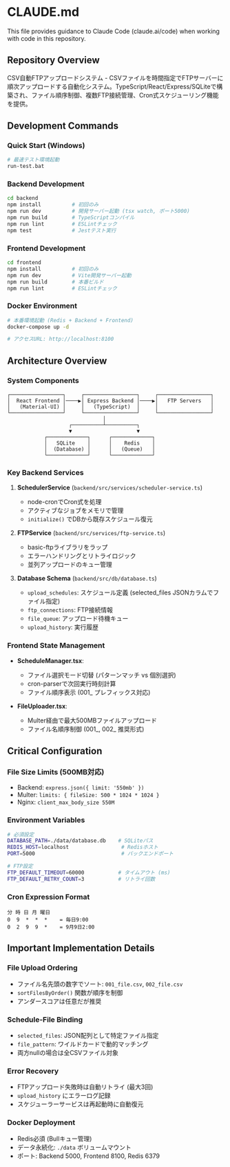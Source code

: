 # CLAUDE.md

This file provides guidance to Claude Code (claude.ai/code) when working with code in this repository.

## Repository Overview

CSV自動FTPアップロードシステム - CSVファイルを時間指定でFTPサーバーに順次アップロードする自動化システム。TypeScript/React/Express/SQLiteで構築され、ファイル順序制御、複数FTP接続管理、Cron式スケジューリング機能を提供。

## Development Commands

### Quick Start (Windows)
```bash
# 最速テスト環境起動
run-test.bat
```

### Backend Development
```bash
cd backend
npm install          # 初回のみ
npm run dev          # 開発サーバー起動 (tsx watch, ポート5000)
npm run build        # TypeScriptコンパイル
npm run lint         # ESLintチェック
npm test             # Jestテスト実行
```

### Frontend Development
```bash
cd frontend
npm install          # 初回のみ
npm run dev          # Vite開発サーバー起動
npm run build        # 本番ビルド
npm run lint         # ESLintチェック
```

### Docker Environment
```bash
# 本番環境起動 (Redis + Backend + Frontend)
docker-compose up -d

# アクセスURL: http://localhost:8100
```

## Architecture Overview

### System Components
```
┌─────────────────┐     ┌─────────────────┐     ┌─────────────────┐
│  React Frontend │────▶│ Express Backend │────▶│   FTP Servers   │
│   (Material-UI) │     │   (TypeScript)  │     │                 │
└─────────────────┘     └─────────────────┘     └─────────────────┘
                               │
                    ┌──────────┴──────────┐
                    ▼                     ▼
            ┌─────────────┐      ┌─────────────┐
            │   SQLite    │      │    Redis    │
            │  (Database) │      │   (Queue)   │
            └─────────────┘      └─────────────┘
```

### Key Backend Services

1. **SchedulerService** (`backend/src/services/scheduler-service.ts`)
   - node-cronでCron式を処理
   - アクティブなジョブをメモリで管理
   - `initialize()` でDBから既存スケジュール復元

2. **FTPService** (`backend/src/services/ftp-service.ts`)
   - basic-ftpライブラリをラップ
   - エラーハンドリングとリトライロジック
   - 並列アップロードのキュー管理

3. **Database Schema** (`backend/src/db/database.ts`)
   - `upload_schedules`: スケジュール定義 (selected_files JSONカラムでファイル指定)
   - `ftp_connections`: FTP接続情報
   - `file_queue`: アップロード待機キュー
   - `upload_history`: 実行履歴

### Frontend State Management

- **ScheduleManager.tsx**: 
  - ファイル選択モード切替 (パターンマッチ vs 個別選択)
  - cron-parserで次回実行時刻計算
  - ファイル順序表示 (001_ プレフィックス対応)

- **FileUploader.tsx**:
  - Multer経由で最大500MBファイルアップロード
  - ファイル名順序制御 (001_, 002_ 推奨形式)

## Critical Configuration

### File Size Limits (500MB対応)
- Backend: `express.json({ limit: '550mb' })`
- Multer: `limits: { fileSize: 500 * 1024 * 1024 }`
- Nginx: `client_max_body_size 550M`

### Environment Variables
```bash
# 必須設定
DATABASE_PATH=./data/database.db    # SQLiteパス
REDIS_HOST=localhost                 # Redisホスト
PORT=5000                            # バックエンドポート

# FTP設定
FTP_DEFAULT_TIMEOUT=60000           # タイムアウト (ms)
FTP_DEFAULT_RETRY_COUNT=3           # リトライ回数
```

### Cron Expression Format
```
分 時 日 月 曜日
0  9  *  *  *    = 毎日9:00
0  2  9  9  *    = 9月9日2:00
```

## Important Implementation Details

### File Upload Ordering
- ファイル名先頭の数字でソート: `001_file.csv`, `002_file.csv`
- `sortFilesByOrder()` 関数が順序を制御
- アンダースコアは任意だが推奨

### Schedule-File Binding
- `selected_files`: JSON配列として特定ファイル指定
- `file_pattern`: ワイルドカードで動的マッチング
- 両方nullの場合は全CSVファイル対象

### Error Recovery
- FTPアップロード失敗時は自動リトライ (最大3回)
- `upload_history` にエラーログ記録
- スケジューラーサービスは再起動時に自動復元

### Docker Deployment
- Redis必須 (Bullキュー管理)
- データ永続化: `./data` ボリュームマウント
- ポート: Backend 5000, Frontend 8100, Redis 6379